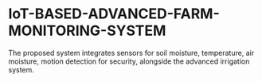 # IoT-BASED-ADVANCED-FARM-MONITORING-SYSTEM
The proposed system integrates sensors for soil moisture, temperature, air moisture, motion detection for security, alongside the advanced irrigation system.
